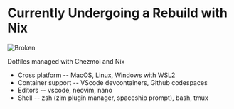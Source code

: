
# Currently Undergoing a Rebuild with Nix
![Broken](https://img.shields.io/badge/status-broken-red)


Dotfiles managed with Chezmoi and Nix


* Cross platform -- MacOS, Linux, Windows with WSL2
* Container support -- VScode devcontainers, Github codespaces
* Editors -- vscode, neovim, nano
* Shell -- zsh (zim plugin manager, spaceship prompt), bash, tmux
